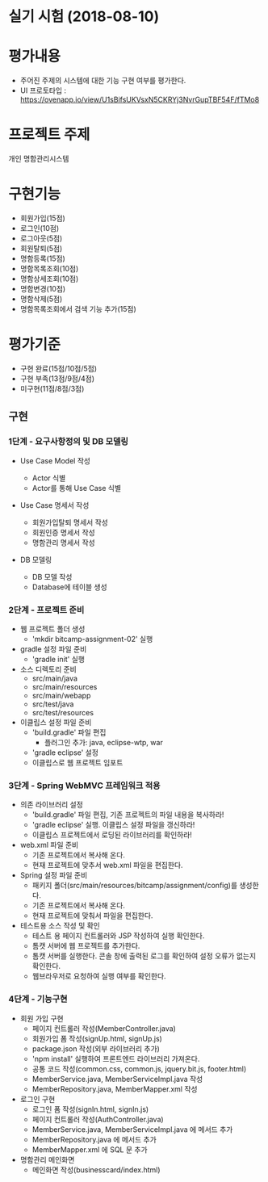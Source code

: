 # 실기 시험 (2018-08-10)

# 평가내용	
- 주어진 주제의 시스템에 대한 기능 구현 여부를 평가한다.
- UI 프로토타입 : https://ovenapp.io/view/U1sBifsUKVsxN5CKRYj3NvrGupTBF54F/fTMo8

# 프로젝트 주제	
개인 명함관리시스템

# 구현기능	
- 회원가입(15점)
- 로그인(10점)
- 로그아웃(5점)
- 회원탈퇴(5점)
- 명함등록(15점)
- 명함목록조회(10점)
- 명함상세조회(10점)
- 명함변경(10점)
- 명함삭제(5점)
- 명함목록조회에서 검색 기능 추가(15점)

# 평가기준	
- 구현 완료(15점/10점/5점)
- 구현 부족(13점/9점/4점)
- 미구현(11점/8점/3점)

## 구현

### 1단계 - 요구사항정의 및 DB 모델링
- Use Case Model 작성
    - Actor 식별
    - Actor를 통해 Use Case 식별
- Use Case 명세서 작성
    - 회원가입탈퇴 명세서 작성
    - 회원인증 명세서 작성
    - 명함관리 명세서 작성

- DB 모델링
    - DB 모델 작성
    - Database에 테이블 생성

### 2단계 - 프로젝트 준비
- 웹 프로젝트 폴더 생성
    - 'mkdir bitcamp-assignment-02' 실행
- gradle 설정 파일 준비
    - 'gradle init' 실행
- 소스 디렉토리 준비
    - src/main/java
    - src/main/resources
    - src/main/webapp
    - src/test/java
    - src/test/resources
- 이클립스 설정 파일 준비
    - 'build.gradle' 파일 편집
        - 플러그인 추가: java, eclipse-wtp, war
    - 'gradle eclipse' 설정
    - 이클립스로 웹 프로젝트 임포트
    
### 3단계 - Spring WebMVC 프레임워크 적용
- 의존 라이브러리 설정
    - 'build.gradle' 파일 편집, 기존 프로젝트의 파일 내용을 복사하라!
    - 'gradle eclipse' 실행. 이클립스 설정 파일을 갱신하라!
    - 이클립스 프로젝트에서 로딩된 라이브러리를 확인하라!
- web.xml 파일 준비
    - 기존 프로젝트에서 복사해 온다.
    - 현재 프로젝트에 맞추서 web.xml 파일을 편집한다.
- Spring 설정 파일 준비
    - 패키지 폴더(src/main/resources/bitcamp/assignment/config)를 생성한다.
    - 기존 프로젝트에서 복사해 온다.
    - 현재 프로젝트에 맞춰서 파일을 편집한다.
- 테스트용 소스 작성 및 확인
    - 테스트 용 페이지 컨트롤러와 JSP 작성하여 실행 확인한다.
    - 톰캣 서버에 웹 프로젝트를 추가한다.
    - 톰캣 서버를 실행한다. 콘솔 창에 출력된 로그를 확인하여 설정 오류가 없는지 확인한다.
    - 웹브라우저로 요청하여 실행 여부를 확인한다.
    
### 4단계 - 기능구현
- 회원 가입 구현
    - 페이지 컨트롤러 작성(MemberController.java)
    - 회원가입 폼 작성(signUp.html, signUp.js)
    - package.json 작성(외부 라이브러리 추가)
    - 'npm install' 실행하여 프론트엔드 라이브러리 가져온다.
    - 공통 코드 작성(common.css, common.js, jquery.bit.js, footer.html)
    - MemberService.java, MemberServiceImpl.java 작성
    - MemberRepository.java, MemberMapper.xml 작성
- 로그인 구현
    - 로그인 폼 작성(signIn.html, signIn.js)
    - 페이지 컨트롤러 작성(AuthController.java)
    - MemberService.java, MemberServiceImpl.java 에 메서드 추가
    - MemberRepository.java 에 메서드 추가
    - MemberMapper.xml 에 SQL 문 추가
- 명함관리 메인화면
    - 메인화면 작성(businesscard/index.html)